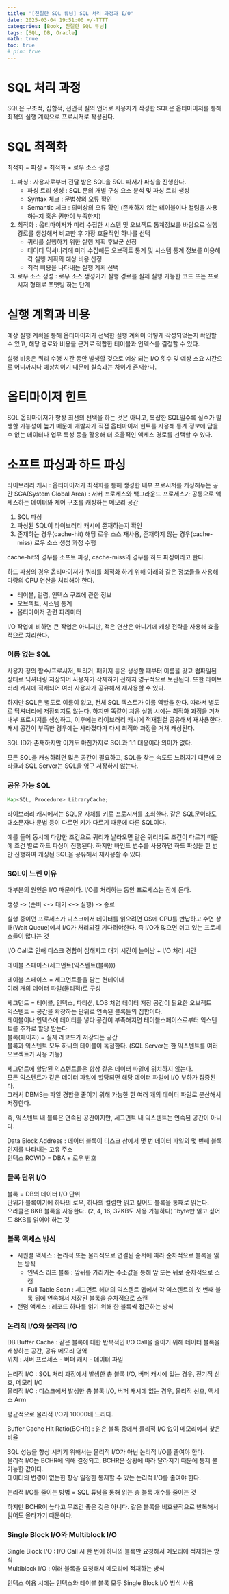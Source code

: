 ```yaml
---
title: "[친절한 SQL 튜닝] SQL 처리 과정과 I/O"
date: 2025-03-04 19:51:00 +/-TTTT
categories: [Book, 친절한 SQL 튜닝]
tags: [SQL, DB, Oracle]
math: true
toc: true
# pin: true
---
```

# SQL 처리 과정

SQL은 구조적, 집합적, 선언적 질의 언어로 사용자가 작성한 SQL은 옵티마이저를 통해 최적의 실행 계획으로 프로시저로 작성된다.

# SQL 최적화

최적화 = 파싱 + 최적화 + 로우 소스 생성

1.  파싱 : 사용자로부터 전달 받은 SQL을 SQL 파서가 파싱을 진행한다.
    -   파싱 트리 생성 : SQL 문의 개별 구성 요소 분석 및 파싱 트리 생성
    -   Syntax 체크 : 문법상의 오류 확인
    -   Semantic 체크 : 의미상의 오류 확인 (존재하지 않는 테이블이나 컬럼을 사용하는지 혹은 권한이 부족한지)
2.  최적화 : 옵티마이저가 미리 수집한 시스템 및 오브젝트 통계정보를 바탕으로 실행 경로를 생성해서 비교한 후 가장 효율적인 하나를 선택
    -   쿼리를 실행하기 위한 실행 계획 후보군 선정
    -   데이터 딕셔너리에 미리 수집해둔 오브젝트 통계 및 시스템 통계 정보를 이용해 각 실행 계획의 예상 비용 산정
    -   최적 비용을 나타내는 실행 계획 선택
3.  로우 소스 생성 : 로우 소스 생성기가 실행 경로를 실제 실행 가능한 코드 또는 프로시저 형태로 포맷팅 하는 단계

# 실행 계획과 비용

예상 실행 계획을 통해 옵티마이저가 선택한 실행 계획이 어떻게 작성되었는지 확인할 수 있고, 해당 경로와 비용을 근거로 적합한 테이블과 인덱스를 결정할 수 있다.

실행 비용은 쿼리 수행 시간 동안 발생할 것으로 예상 되는 I/O 횟수 및 예상 소요 시간으로 어디까지나 예상치이기 때문에 실측과는 차이가 존재한다.

# 옵티마이저 힌트

SQL 옵티마이저가 항상 최선의 선택을 하는 것은 아니고, 복잡한 SQL일수록 실수가 발생할 가능성이 높기 때문에 개발자가 직접 옵티마이저 힌트를 사용해 통계 정보에 담을 수 없는 데이터나 업무 특성 등을 활용해 더 효율적인 액세스 경로를 선택할 수 있다.

# 소프트 파싱과 하드 파싱

라이브러리 캐시 : 옵티마이저가 최적화를 통해 생성한 내부 프로시저를 캐싱해두는 공간
SGA(System Global Area) : 서버 프로세스와 백그라운드 프로세스가 공통으로 액세스하는 데이터와 제어 구조를 캐싱하는 메모리 공간

1.  SQL 파싱
2.  파싱된 SQL이 라이브러리 캐시에 존재하는지 확인
3.  존재하는 경우(cache-hit) 해당 로우 소스 재사용, 존재하지 않는 경우(cache-miss) 로우 소스 생성 과정 수행

cache-hit의 경우를 소프트 파싱, cache-miss의 경우를 하드 파싱이라고 한다.

하드 파싱의 경우 옵티마이저가 쿼리를 최적화 하기 위해 아래와 같은 정보들을 사용해 다량의 CPU 연산을 처리해야 한다.

-   테이블, 컬럼, 인덱스 구조에 관한 정보
-   오브젝트, 시스템 통계
-   옵티마이저 관련 파라미터

I/O 작업에 비하면 큰 작업은 아니지만, 적은 연산은 아니기에 캐싱 전략을 사용해 효율적으로 처리한다.

### 이름 없는 SQL

사용자 정의 함수/프로시저, 트리거, 패키지 등은 생성할 때부터 이름을 갖고 컴파일된 상태로 딕셔너링 저장되어 사용자가 삭제하기 전까지 영구적으로 보관된다. 또한 라이브러리 캐시에 적재되어 여러 사용자가 공유해서 재사용할 수 있다.

하지만 SQL은 별도로 이름이 없고, 전체 SQL 텍스트가 이름 역할을 한다. 따라서 별도로 딕셔너리에 저장되지도 않는다. 하지만 똑같이 처음 실행 시에는 최적화 과정을 거쳐 내부 프로시저를 생성하고, 이후에는 라이브러리 캐시에 적재된걸 공유해서 재사용한다. 캐시 공간이 부족한 경우에는 사라졌다가 다시 최적화 과정을 거쳐 캐싱된다.

SQL ID가 존재하지만 이거도 마찬가지로 SQL과 1:1 대응이라 의미가 없다.

모든 SQL을 캐싱하려면 많은 공간이 필요하고, SQL을 찾는 속도도 느려지기 때문에 오라클과 SQL Server는 SQL을 영구 저장하지 않는다.

### 공유 가능 SQL
```java
Map<SQL, Procedure> LibraryCache;
```
라이브러리 캐시에서는 SQL문 자체를 키로 프로시저를 조회한다.
같은 SQL문이라도 대소문자나 문법 등이 다르면 키가 다르기 때문에 다른 SQL이다.

예를 들어 동시에 다양한 조건으로 쿼리가 날라오면 같은 쿼리라도 조건이 다르기 때문에 조건 별로 하드 파싱이 진행된다.
하지만 바인드 변수를 사용하면 하드 파싱을 한 번만 진행하여 캐싱된 SQL을 공유해서 재사용할 수 있다.

### SQL이 느린 이유
대부분의 원인은 I/O 때문이다.
I/O를 처리하는 동안 프로세스는 잠에 든다.

생성 -> (준비 <-> 대기 <-> 실행) -> 종료

실행 중이던 프로세스가 디스크에서 데이터를 읽으려면 OS에 CPU를 반납하고 수면 상태(Wait Queue)에서 I/O가 처리되길 기다려야한다.
즉 I/O가 많으면 쉬고 있는 프로세스들이 많다는 것

I/O Call로 인해 디스크 경합이 심해지고 대기 시간이 늘어남 + I/O 처리 시간

테이블 스페이스(세그먼트(익스텐트(블록)))

테이블 스페이스 = 세그먼트들을 담는 컨테이너  
여러 개의 데이터 파일(물리적)로 구성

세그먼트 = 테이블, 인덱스, 파티션, LOB 처럼 데이터 저장 공간이 필요한 오브젝트  
익스텐트 = 공간을 확장하는 단위로 연속된 블록들의 집합이다.  
테이블이나 인덱스에 데이터를 넣다 공간이 부족해지면 테이블스페이스로부터 익스텐트를 추가로 할당 받는다  
블록(페이지) = 실제 레코드가 저장되는 공간  
블록과 익스텐트 모두 하나의 테이블이 독점한다. (SQL Server는 한 익스텐트를 여러 오브젝트가 사용 가능)  
  
세그먼트에 할당된 익스텐트들은 항상 같은 데이터 파일에 위치하지 않는다.  
모든 익스텐트가 같은 데이터 파일에 할당되면 해당 데이터 파일에 I/O 부하가 집중된다.  
그래서 DBMS는 파일 경합을 줄이기 위해 가능한 한 여러 개의 데이터 파일로 분산해서 저장한다.  
  
즉, 익스텐트 내 블록은 연속된 공간이지만, 세그먼트 내 익스텐트는 연속된 공간이 아니다.  
  
Data Block Address : 데이터 블록이 디스크 상에서 몇 번 데이터 파일의 몇 번째 블록인지를 나타내는 고유 주소  
인덱스 ROWID = DBA + 로우 번호

### 블록 단위 I/O
블록 = DB의 데이터 I/O 단위  
단위가 블록이기에 하나의 로우, 하나의 컬럼만 읽고 싶어도 블록을 통째로 읽는다.  
오라클은 8KB 블록을 사용한다. (2, 4, 16, 32KB도 사용 가능하다)
1byte만 읽고 싶어도 8KB를 읽어야 하는 것  
  
### 블록 액세스 방식
- 시퀀셜 액세스 : 논리적 또는 물리적으로 연결된 순서에 따라 순차적으로 블록을 읽는 방식
  - 인덱스 리프 블록 : 앞뒤를 가리키는 주소값을 통해 앞 또는 뒤로 순차적으로 스캔
  - Full Table Scan : 세그먼트 헤더의 익스텐트 맵에서 각 익스텐트의 첫 번째 블록 뒤에 연속해서 저장된 블록을 순차적으로 스캔
- 랜덤 액세스 : 레코드 하나를 읽기 위해 한 블록씩 접근하는 방식
  
### 논리적 I/O와 물리적 I/O
DB Buffer Cache : 같은 블록에 대한 반복적인 I/O Call을 줄이기 위해 데이터 블록을 캐싱하는 공간, 공유 메모리 영역  
위치 : 서버 프로세스 - 버퍼 캐시 - 데이터 파일  
  
논리적 I/O : SQL 처리 과정에서 발생한 총 블록 I/O, 버퍼 캐시에 있는 경우, 전기적 신호, 메모리 I/O  
물리적 I/O : 디스크에서 발생한 총 블록 I/O, 버퍼 캐시에 없는 경우, 물리적 신호, 액세스 Arm  
  
평균적으로 물리적 I/O가 10000배 느리다.  
  
Buffer Cache Hit Ratio(BCHR) : 읽은 블록 중에서 물리적 I/O 없이 메모리에서 찾은 비율  
  
SQL 성능을 향상 시키기 위해서는 물리적 I/O가 아닌 논리적 I/O를 줄여야 한다.  
물리적 I/O는 BCHR에 의해 결정되고, BCHR은 상황에 따라 달라지기 때문에 통제 불가능한 값이다.  
데이터의 변경이 없는한 항상 일정한 통제할 수 있는 논리적 I/O를 줄여야 한다.  
  
논리적 I/O를 줄이는 방법 = SQL 튜닝을 통해 읽는 총 블록 개수를 줄이는 것  
  
하지만 BCHR이 높다고 무조건 좋은 것은 아니다. 같은 블록을 비효율적으로 반복해서 읽어도 올라가기 때문이다.

### Single Block I/O와 Multiblock I/O
Single Block I/O : I/O Call 시 한 번에 하나의 블록만 요청해서 메모리에 적재하는 방식  
Multiblock I/O : 여러 블록을 요청해서 메모리에 적재하는 방식  
  
인덱스 이용 시에는 인덱스와 테이블 블록 모두 Single Block I/O 방식 사용
